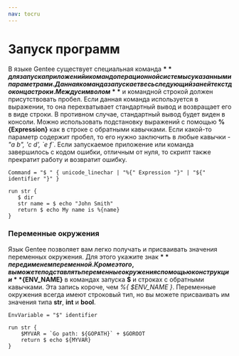 ```yaml
---
nav: tocru
---
```


# Запуск программ

В языке Gentee существует специальная команда **$** для запуска приложений и команд операционной системы с указанными параметрами. Данная команда запускает весь следующий за ней текст до конца строки. Между символом **$** и командной строкой должен присутствовать пробел. Если данная команда используется в выражении, то она перехватывает стандартный вывод и возвращает его в виде строки. В противном случае, стандартный вывод будет виден в консоли. Можно использовать подстановку выражений с помощью **%{Expression}** как в строке с обратными кавычками. Если какой-то параметр содержит пробел, то его нужно заключить в любые кавычки - _"a b", 'c d', \`e f\`_. Если запускаемое приложение или команда завершилось с кодом ошибки, отличным от нуля, то скрипт также прекратит работу и возвратит ошибку.

```text
Command = "$ " { unicode_linechar | "%{" Expression "}" | "${" identifier "}" }
```

```text
run str {
   $ dir
   str name = $ echo "John Smith"
   return $ echo My name is %{name}
}
```

### Переменные окружения

Язык Gentee позволяет вам легко получать и присваивать значения переменных окружения. Для этого укажите знак **$** перед именем переменной. Кроме этого, вы можете подставлять переменные окружения с помощью конструкции **${ENV\_NAME}** в командах запуска **$** и строках с обратными кавычками. Эта запись короче, чем _%{ $ENV\_NAME }_. Переменные окружения всегда имеют строковый тип, но вы можете присваивать им значения типа **str**, **int** и **bool**.

```text
EnvVariable = "$" identifier
```

```text
run str {
    $MYVAR = `Go path: ${GOPATH}` + $GOROOT
    return $ echo ${MYVAR}
}
```

## 

